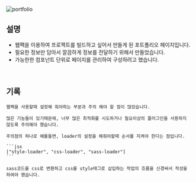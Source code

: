 ![portfolio](https://github.com/hyubbb/portfolio/assets/32926006/e62f7bcb-a387-4039-a52f-20780869a8f3)




## 설명

- 웹팩을 이용하여 프로젝트를 빌드하고 싶어서 만들게 된 포트폴리오 페이지입니다.
- 필요한 정보만 담아서 깔끔하게 정보를 전달하기 위해서 만들었습니다.
- 가능한한 컴포넌트 단위로 페이지를 관리하여 구성하려고 했습니다.

<br>

## 기록

    웹팩을 사용할때 설정해 줘야하는 부분과 주의 해야 할 점이 많았습니다.
    
    많은 기능들이 있기때문에, 너무 많은 최적화를 시도하거나 필요이상의 플러그인을 사용하지 않도록 주의해야 했습니다.
    
    주의점의 하나로 예를들면, loader의 설정을 해줘야할때 순서를 지켜야 한다는 점입니다.
    
    ```jsx
    ["style-loader", "css-loader", "sass-loader"]
    ```
    
    sass코드를 css로 변환하고 css를 style태그로 삽입하는 작업의 흐름을 신경써서 작성을 하여야 했습니다.
     
